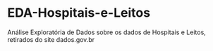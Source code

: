 # EDA-Hospitais-e-Leitos
Análise Exploratória de Dados sobre os dados de Hospitais e Leitos, retirados do site dados.gov.br
